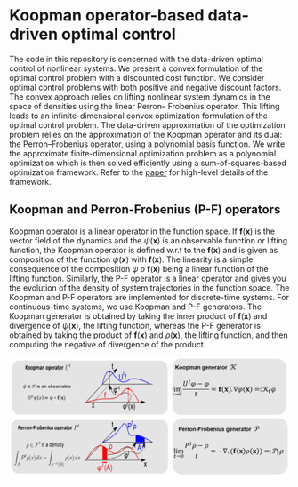# Koopman operator-based data-driven optimal control
The code in this repository is concerned with the data-driven optimal control of nonlinear systems. We present a
convex formulation of the optimal control problem with a discounted cost function. We consider
optimal control problems with both positive and negative discount factors. The convex approach
relies on lifting nonlinear system dynamics in the space of densities using the linear Perron–
Frobenius operator. This lifting leads to an infinite-dimensional convex optimization formulation of
the optimal control problem. The data-driven approximation of the optimization problem relies on
the approximation of the Koopman operator and its dual: the Perron–Frobenius operator, using a
polynomial basis function. We write the approximate finite-dimensional optimization problem as a
polynomial optimization which is then solved efficiently using a sum-of-squares-based optimization
framework. Refer to the [paper](https://www.sciencedirect.com/science/article/pii/S0005109822007087) for high-level details of the framework.

## Koopman and Perron-Frobenius (P-F) operators
 Koopman operator is a linear operator in the function space. If **f**(**x**) is the vector field of the dynamics and the $`\psi`$(**x**) is an observable function or lifting function, the Koopman operator is defined w.r.t to the **f**(**x**) and is given as composition of the function $`\psi`$(**x**) with **f**(**x**). The linearity is a simple consequence of the composition $`\psi \;o`$ **f**(**x**) being a linear function  of the lifting function. Similarly, the P-F operator is a linear operator and gives you the evolution of the density of system trajectories in the function space. The Koopman and P-F operators are implemented for discrete-time systems. For continuous-time systems, we use Koopman and P-F generators. The Koopman generator is obtained by taking the inner product of **f**(**x**) and divergence of $`\psi`$(**x**), the lifting function, whereas the P-F generator is obtained by taking the product of **f**(**x**) and $`\rho`$(**x**), the lifting function, and then computing the negative of divergence of the product.



<p align="center">
<img src="figures/koopman_and_PF.PNG" width="1000">
</p>

